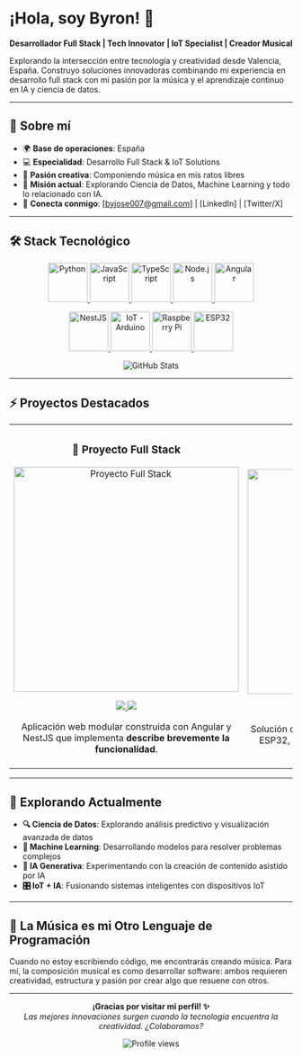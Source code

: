 # ¡Hola, soy Byron! 👋

**Desarrollador Full Stack |  Tech Innovator | IoT Specialist | Creador Musical**

Explorando la intersección entre tecnología y creatividad desde Valencia, España. Construyo soluciones innovadoras combinando mi experiencia en desarrollo full stack con mi pasión por la música y el aprendizaje continuo en IA y ciencia de datos.

---

## 💫 Sobre mí

- 🌍 **Base de operaciones**: España
- 💻 **Especialidad**: Desarrollo Full Stack & IoT Solutions
- 🎹 **Pasión creativa**: Componiendo música en mis ratos libres
- 🚀 **Misión actual**: Explorando Ciencia de Datos, Machine Learning y todo lo relacionado con IA.
- 🔗 **Conecta conmigo**: [byjose007@gmail.com] | [LinkedIn] | [Twitter/X]

---

## 🛠️ Stack Tecnológico

<p align="center">
  <a href="https://www.python.org/" target="_blank">
    <img src="https://cdn.jsdelivr.net/gh/devicons/devicon/icons/python/python-original.svg" alt="Python" width="70" height="70"/>
  </a>
  <a href="https://developer.mozilla.org/en-US/docs/Web/JavaScript" target="_blank">
    <img src="https://cdn.jsdelivr.net/gh/devicons/devicon/icons/javascript/javascript-original.svg" alt="JavaScript" width="70" height="70"/>
  </a>
  <a href="https://www.typescriptlang.org/" target="_blank">
    <img src="https://cdn.jsdelivr.net/gh/devicons/devicon/icons/typescript/typescript-original.svg" alt="TypeScript" width="70" height="70"/>
  </a>
  <a href="https://nodejs.org/" target="_blank">
    <img src="https://cdn.jsdelivr.net/gh/devicons/devicon/icons/nodejs/nodejs-original.svg" alt="Node.js" width="70" height="70"/>
  </a>
  <a href="https://angular.io/" target="_blank">
    <img src="https://cdn.jsdelivr.net/gh/devicons/devicon/icons/angularjs/angularjs-original.svg" alt="Angular" width="70" height="70"/>
  </a>
</p>

<p align="center">
  <a href="https://nestjs.com/" target="_blank">
    <img src="https://upload.wikimedia.org/wikipedia/commons/3/37/NestJS-logo-wordmark.svg" alt="NestJS" width="70" height="70"/>
  </a>
  <a href="https://www.arduino.cc/" target="_blank">
    <img src="https://cdn.jsdelivr.net/gh/devicons/devicon/icons/arduino/arduino-original.svg" alt="IoT - Arduino" width="70" height="70"/>
  </a>
  <a href="https://www.raspberrypi.org/" target="_blank">
    <img src="https://upload.wikimedia.org/wikipedia/en/thumb/c/cb/Raspberry_Pi_Logo.svg/120px-Raspberry_Pi_Logo.svg.png" alt="Raspberry Pi" width="70" height="70"/>
  </a>
  <a href="https://www.espressif.com/en/products/socs/esp32" target="_blank">
    <img src="https://upload.wikimedia.org/wikipedia/commons/thumb/a/a9/Espressif_logo.svg/256px-Espressif_logo.svg.png" alt="ESP32" width="70" height="70"/>
  </a>
</p>

<p align="center">
  <img src="https://github-readme-stats.vercel.app/api?username=byjose007&show_icons=true&theme=tokyonight" alt="GitHub Stats">
</p>

---

## ⚡ Proyectos Destacados

<table>
  <tr>
    <td width="50%">
      <h3 align="center">🚀 Proyecto Full Stack</h3>
      <div align="center">
        <a href="https://github.com/tu-usuario/proyecto-fullstack" target="_blank">
          <img src="https://via.placeholder.com/500x300/4F46E5/FFFFFF?text=Full+Stack+Project" width="400" alt="Proyecto Full Stack">
        </a>
        <p>
          <a href="https://github.com/tu-usuario/proyecto-fullstack" target="_blank">
            <img src="https://img.shields.io/badge/CÓDIGO-ff9?style=for-the-badge&logo=github&logoColor=black">
          </a>
          <a href="https://tuproyecto.com" target="_blank">
            <img src="https://img.shields.io/badge/DEMO-00C7B7?style=for-the-badge&logo=netlify&logoColor=white">
          </a>
        </p>
        <p>Aplicación web modular construida con Angular y NestJS que implementa <strong>describe brevemente la funcionalidad</strong>.</p>
      </div>
    </td>
    <td width="50%">
      <h3 align="center">🏠 Smart Home IoT Hub</h3>
      <div align="center">
        <a href="https://github.com/tu-usuario/smart-home-hub" target="_blank">
          <img src="https://via.placeholder.com/500x300/0891B2/FFFFFF?text=IoT+Smart+Home" width="400" alt="Smart Home IoT Project">
        </a>
        <p>
          <a href="https://github.com/tu-usuario/smart-home-hub" target="_blank">
            <img src="https://img.shields.io/badge/CÓDIGO-ff9?style=for-the-badge&logo=github&logoColor=black">
          </a>
          <a href="https://tuiotsolution.com" target="_blank">
            <img src="https://img.shields.io/badge/DOCUMENTACIÓN-5C2D91?style=for-the-badge&logo=readthedocs&logoColor=white">
          </a>
        </p>
        <p>Solución de automatización para el hogar utilizando ESP32, Raspberry Pi y Python para <strong>explica qué funcionalidad implementa</strong>.</p>
      </div>
    </td>
  </tr>
</table>

---

## 🔭 Explorando Actualmente



- **🔍 Ciencia de Datos**: Explorando análisis predictivo y visualización avanzada de datos
- **🧠 Machine Learning**: Desarrollando modelos para resolver problemas complejos
- **🔮 IA Generativa**: Experimentando con la creación de contenido asistido por IA
- **🎛️ IoT + IA**: Fusionando sistemas inteligentes con dispositivos IoT


---

## 🎵 La Música es mi Otro Lenguaje de Programación

Cuando no estoy escribiendo código, me encontrarás creando música. Para mí, la composición musical es como desarrollar software: ambos requieren creatividad, estructura y pasión por crear algo que resuene con otros.

---

<p align="center">
  <strong>¡Gracias por visitar mi perfil! ✨</strong><br>
  <em>Las mejores innovaciones surgen cuando la tecnología encuentra la creatividad. ¿Colaboramos?</em>
</p>

<p align="center">
  <img src="https://komarev.com/ghpvc/?username=byjose007&color=blueviolet&style=for-the-badge" alt="Profile views">
</p>
